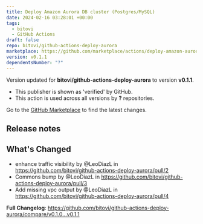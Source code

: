 ```yaml
---
title: Deploy Amazon Aurora DB cluster (Postgres/MySQL)
date: 2024-02-16 03:28:01 +00:00
tags:
  - bitovi
  - GitHub Actions
draft: false
repo: bitovi/github-actions-deploy-aurora
marketplace: https://github.com/marketplace/actions/deploy-amazon-aurora-db-cluster-postgres-mysql
version: v0.1.1
dependentsNumber: "?"
---
```



Version updated for **bitovi/github-actions-deploy-aurora** to version **v0.1.1**.
- This publisher is shown as 'verified' by GitHub.
- This action is used across all versions by **?** repositories.

Go to the [GitHub Marketplace](https://github.com/marketplace/actions/deploy-amazon-aurora-db-cluster-postgres-mysql) to find the latest changes.

## Release notes

## What's Changed
* enhance traffic visibility by @LeoDiazL in https://github.com/bitovi/github-actions-deploy-aurora/pull/2
* Commons bump by @LeoDiazL in https://github.com/bitovi/github-actions-deploy-aurora/pull/3
* Add missing vpc output by @LeoDiazL in https://github.com/bitovi/github-actions-deploy-aurora/pull/4

**Full Changelog**: https://github.com/bitovi/github-actions-deploy-aurora/compare/v0.1.0...v0.1.1
